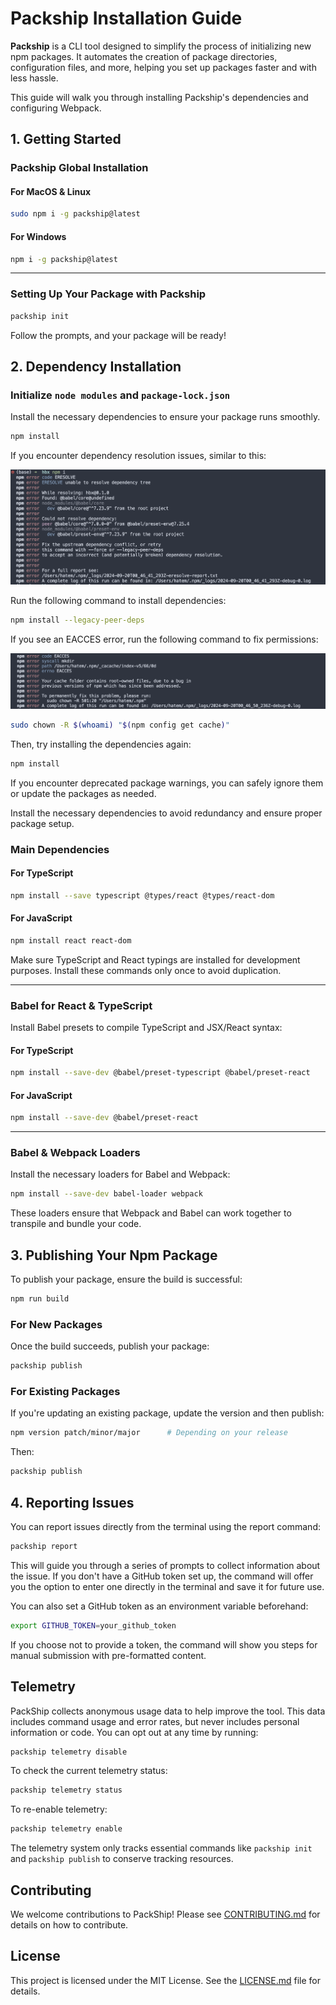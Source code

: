 # Packship Installation Guide

**Packship** is a CLI tool designed to simplify the process of initializing new npm packages. It automates the creation of package directories, configuration files, and more, helping you set up packages faster and with less hassle.

This guide will walk you through installing Packship's dependencies and configuring Webpack.

## 1. Getting Started

### Packship Global Installation

#### For MacOS & Linux

```bash
sudo npm i -g packship@latest
```

#### For Windows

```bash
npm i -g packship@latest
```

---

### Setting Up Your Package with Packship

```bash
packship init
```

Follow the prompts, and your package will be ready!

## 2. Dependency Installation

### Initialize `node modules` and `package-lock.json`

Install the necessary dependencies to ensure your package runs smoothly.

```bash
npm install
```

If you encounter dependency resolution issues, similar to this:

![Image Title](./src/assets/dep-res-issue.png)

Run the following command to install dependencies:

```bash
npm install --legacy-peer-deps
```

If you see an EACCES error, run the following command to fix permissions:

![Image Title](./src/assets/eas-issue.png)

```bash
sudo chown -R $(whoami) "$(npm config get cache)"
```

Then, try installing the dependencies again:

```bash
npm install
```

If you encounter deprecated package warnings, you can safely ignore them or update the packages as needed.

Install the necessary dependencies to avoid redundancy and ensure proper package setup.

### Main Dependencies

#### For TypeScript

```bash
npm install --save typescript @types/react @types/react-dom
```

#### For JavaScript

```bash
npm install react react-dom
```

Make sure TypeScript and React typings are installed for development purposes. Install these commands only once to avoid duplication.

---

### Babel for React & TypeScript

Install Babel presets to compile TypeScript and JSX/React syntax:

#### For TypeScript

```bash
npm install --save-dev @babel/preset-typescript @babel/preset-react
```

#### For JavaScript

```bash
npm install --save-dev @babel/preset-react
```

---

### Babel & Webpack Loaders

Install the necessary loaders for Babel and Webpack:

```bash
npm install --save-dev babel-loader webpack
```

These loaders ensure that Webpack and Babel can work together to transpile and bundle your code.

## 3. Publishing Your Npm Package

To publish your package, ensure the build is successful:

```bash
npm run build
```

### For New Packages

Once the build succeeds, publish your package:

```bash
packship publish
```

### For Existing Packages

If you're updating an existing package, update the version and then publish:

```bash
npm version patch/minor/major      # Depending on your release
```

Then:

```bash
packship publish
```

## 4. Reporting Issues

You can report issues directly from the terminal using the report command:

```bash
packship report
```

This will guide you through a series of prompts to collect information about the issue. If you don't have a GitHub token set up, the command will offer you the option to enter one directly in the terminal and save it for future use.

You can also set a GitHub token as an environment variable beforehand:

```bash
export GITHUB_TOKEN=your_github_token
```

If you choose not to provide a token, the command will show you steps for manual submission with pre-formatted content.

## Telemetry

PackShip collects anonymous usage data to help improve the tool. This data includes command usage and error rates, but never includes personal information or code. You can opt out at any time by running:

```bash
packship telemetry disable
```

To check the current telemetry status:

```bash
packship telemetry status
```

To re-enable telemetry:

```bash
packship telemetry enable
```

The telemetry system only tracks essential commands like `packship init` and `packship publish` to conserve tracking resources.

## Contributing

We welcome contributions to PackShip! Please see [CONTRIBUTING.md](CONTRIBUTING.md) for details on how to contribute.

## License

This project is licensed under the MIT License. See the [LICENSE.md](LICENSE.md) file for details.
